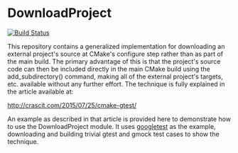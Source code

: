 # DownloadProject

[![Build Status](https://travis-ci.org/Crascit/DownloadProject.svg?branch=master)](https://travis-ci.org/Crascit/DownloadProject)

This repository contains a generalized implementation for downloading an
external project's source at CMake's configure step rather than as part
of the main build. The primary advantage of this is that the project's source
code can then be included directly in the main CMake build using the
add_subdirectory() command, making all of the external project's targets,
etc. available without any further effort. The technique is fully explained
in the article available at:

http://crascit.com/2015/07/25/cmake-gtest/

An example as described in that article is provided here to demonstrate
how to use the DownloadProject module. It uses [googletest][1] as the
example, downloading and building trivial gtest and gmock test cases
to show the technique.

[1]: https://github.com/google/googletest
